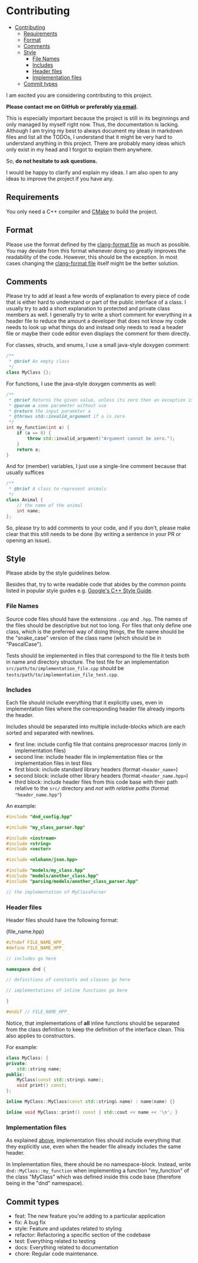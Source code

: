# Contributing
- [Contributing](#contributing)
  - [Requirements](#requirements)
  - [Format](#format)
  - [Comments](#comments)
  - [Style](#style)
    - [File Names](#file-names)
    - [Includes](#includes)
    - [Header files](#header-files)
    - [Implementation files](#implementation-files)
  - [Commit types](#commit-types)

I am excited you are considering contributing to this project.

**Please contact me on GitHub or preferably [via email](mailto:tschirpf@student.hu-berlin.de).**

This is especially important because the project is still in its beginnings and only managed by myself right now. Thus, the documentation is lacking. Although I am trying my best to always document my ideas in markdown files and list all the TODOs, I understand that it might be very hard to understand anything in this project. There are probably many ideas which only exist in my head and I forgot to explain them anywhere. 

So, **do not hesitate to ask questions.**

I would be happy to clarify and explain my ideas. I am also open to any ideas to improve the project if you have any.

## Requirements

You only need a C++ compiler and [CMake](https://cmake.org/) to build the project.

## Format

Please use the format defined by the [clang-format file](.clang-format) as much as possible.
You may deviate from this format whenever doing so greatly improves the readability of the code. However, this should be the exception.
In most cases changing the [clang-format file](.clang-format) itself might be the better solution.

## Comments

Please try to add at least a few words of explanation to every piece of code that is either hard to understand or part of the public interface of a class.
I usually try to add a short explanation to protected and private class members as well. I generally try to write a short comment for everything in a header file to reduce the amount a developer that does not know my code needs to look up what things do and instead only needs to read a header file or maybe their code editor even displays the comment for them directly.

For classes, structs, and enums, I use a small java-style doxygen comment:

```c++
/**
 * @brief An empty class
 */
class MyClass {};
```
For functions, I use the java-style doxygen comments as well:
```c++
/**
 * @brief Returns the given value, unless its zero then an exception is thrown
 * @param a some parameter without use
 * @return the input parameter a
 * @throws std::invalid_argument if a is zero
 */
int my_function(int a) {
    if (a == 0) {
        throw std::invalid_argument("Argument cannot be zero.");
    }
    return a;
}
```
And for (member) variables, I just use a single-line comment because that usually suffices
```c++
/**
 * @brief A class to represent animals
 */
class Animal {
    // the name of the animal
    int name;
};
```

So, please try to add comments to your code, and if you don't, please make clear that this still needs to be done (by writing a sentence in your PR or opening an issue).

## Style

Please abide by the style guidelines below.

Besides that, try to write readable code that abides by the common points listed in popular style guides e.g. [Google's C++ Style Guide](https://google.github.io/styleguide/cppguide.html).

### File Names
Source code files should have the extensions `.cpp` and `.hpp`. The names of the files should be descriptive but not too long. For files that only define one class, which is the preferred way of doing things, the file name should be the "snake_case" version of the class name (which should be in "PascalCase").

Tests should be implemented in files that correspond to the file it tests both in name and directory structure.
The test file for an implementation `src/path/to/implementation_file.cpp` should be `tests/path/to/implementation_file_test.cpp`.

### Includes
Each file should include everything that it explicitly uses, even in implementation files where the corresponding header file already imports the header.

Includes should be separated into multiple include-blocks which are each sorted and separated with newlines.

- first line: include config file that contains preprocessor macros (only in implementation files)
- second line: include header file in implementation files or the implementation files in test files
- first block: include standard library headers (format `<header_name>`)
- second block: include other library headers (format `<header_name.hpp>`)
- third block: include header files from this code base with their path relative to the `src/` directory and *not with relative paths* (format `"header_name.hpp"`)

An example:
```c++
#include "dnd_config.hpp"

#include "my_class_parser.hpp"

#include <iostream>
#include <string>
#include <vector>

#include <nlohann/json.hpp>

#include "models/my_class.hpp"
#include "models/another_class.hpp"
#include "parsing/models/another_class_parser.hpp"

// the implementation of MyClassParser
```
### Header files
Header files should have the following format:

(file_name.hpp)
```c++
#ifndef FILE_NAME_HPP_
#define FILE_NAME_HPP_

// includes go here

namespace dnd {

// definitions of constants and classes go here

// implementations of inline functions go here

}

#endif // FILE_NAME_HPP_
```
Notice, that implementations of **all** inline functions should be separated from the class definition to keep the definition of the interface clean. This also applies to constructors.

For example:
```c++
class MyClass: {
private:
    std::string name;
public:
    MyClass(const std::string& name);
    void print() const;
};

inline MyClass::MyClass(const std::string& name) : name(name) {}

inline void MyClass::print() const { std::cout << name << '\n'; }
```

### Implementation files
As explained [above](#includes), implementation files should include everything that they explicitly use, even when the header file already includes the same header.

In Implementation files, there should be no namespace-block.
Instead, write `dnd::MyClass::my_function` when implementing a function "my_function" of the class "MyClass" which was defined inside this code base (therefore being in the "dnd" namespace).
## Commit types

- feat: The new feature you're adding to a particular application
- fix: A bug fix
- style: Feature and updates related to styling
- refactor: Refactoring a specific section of the codebase
- test: Everything related to testing
- docs: Everything related to documentation
- chore: Regular code maintenance.
